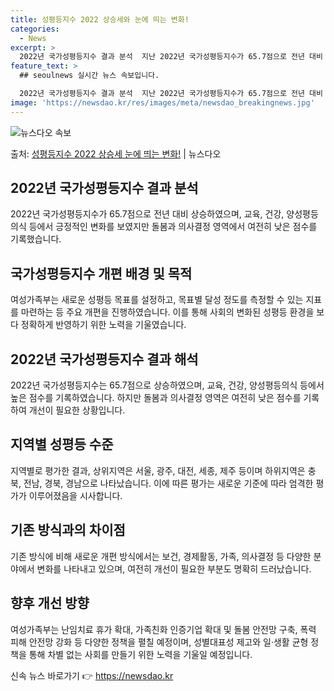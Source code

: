 ```yaml
---
title: 성평등지수 2022 상승세와 눈에 띄는 변화!
categories:
  - News
excerpt: >
  2022년 국가성평등지수 결과 분석  지난 2022년 국가성평등지수가 65.7점으로 전년 대비 상승 추세를 …
feature_text: >
  ## seoulnews 실시간 뉴스 속보입니다.

  2022년 국가성평등지수 결과 분석  지난 2022년 국가성평등지수가 65.7점으로 전년 대비 상승 추세를 …
image: 'https://newsdao.kr/res/images/meta/newsdao_breakingnews.jpg'
---
```


![뉴스다오 속보](https://newsdao.kr/res/images/meta/newsdao_breakingnews.jpg)

<p>출처: <a href="https://newsdao.kr/4135" rel="dofollow">성평등지수 2022 상승세 눈에 띄는 변화!</a> | 뉴스다오</p>

<h2 data-ke-size="size26">2022년 국가성평등지수 결과 분석</h2>
2022년 국가성평등지수가 65.7점으로 전년 대비 상승하였으며, 교육, 건강, 양성평등의식 등에서 긍정적인 변화를 보였지만 돌봄과 의사결정 영역에서 여전히 낮은 점수를 기록했습니다.

<h2 data-ke-size="size26">국가성평등지수 개편 배경 및 목적</h2>
여성가족부는 새로운 성평등 목표를 설정하고, 목표별 달성 정도를 측정할 수 있는 지표를 마련하는 등 주요 개편을 진행하였습니다. 이를 통해 사회의 변화된 성평등 환경을 보다 정확하게 반영하기 위한 노력을 기울였습니다.

<h2 data-ke-size="size26">2022년 국가성평등지수 결과 해석</h2>
2022년 국가성평등지수는 65.7점으로 상승하였으며, 교육, 건강, 양성평등의식 등에서 높은 점수를 기록하였습니다. 하지만 돌봄과 의사결정 영역은 여전히 낮은 점수를 기록하여 개선이 필요한 상황입니다.

<h2 data-ke-size="size26">지역별 성평등 수준</h2>
지역별로 평가한 결과, 상위지역은 서울, 광주, 대전, 세종, 제주 등이며 하위지역은 충북, 전남, 경북, 경남으로 나타났습니다. 이에 따른 평가는 새로운 기준에 따라 엄격한 평가가 이루어졌음을 시사합니다.

<h2 data-ke-size="size26">기존 방식과의 차이점</h2>
기존 방식에 비해 새로운 개편 방식에서는 보건, 경제활동, 가족, 의사결정 등 다양한 분야에서 변화를 나타내고 있으며, 여전히 개선이 필요한 부분도 명확히 드러났습니다.

<h2 data-ke-size="size26">향후 개선 방향</h2>
여성가족부는 난임치료 휴가 확대, 가족친화 인증기업 확대 및 돌봄 안전망 구축, 폭력 피해 안전망 강화 등 다양한 정책을 펼칠 예정이며, 성별대표성 제고와 일·생활 균형 정책을 통해 차별 없는 사회를 만들기 위한 노력을 기울일 예정입니다. 

신속 뉴스 바로가기 👉 <a href="https://newsdao.kr" rel="dofollow">https://newsdao.kr</a>


